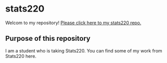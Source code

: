 # stats220
Welcom to my repository!
[Please click here to my stats220 repo.](https://220pmc.github.io/stats220/)
## Purpose of this repository
I am a student who is taking Stats220.
You can find some of my work from Stats220 here.
